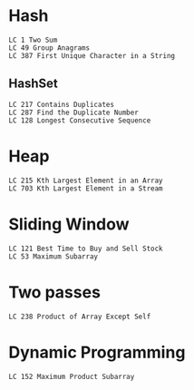 # Hash
    LC 1 Two Sum
    LC 49 Group Anagrams
    LC 387 First Unique Character in a String

## HashSet
    LC 217 Contains Duplicates
    LC 287 Find the Duplicate Number
    LC 128 Longest Consecutive Sequence

# Heap
    LC 215 Kth Largest Element in an Array
    LC 703 Kth Largest Element in a Stream

# Sliding Window
    LC 121 Best Time to Buy and Sell Stock
    LC 53 Maximum Subarray

# Two passes
    LC 238 Product of Array Except Self

# Dynamic Programming
    LC 152 Maximum Product Subarray
